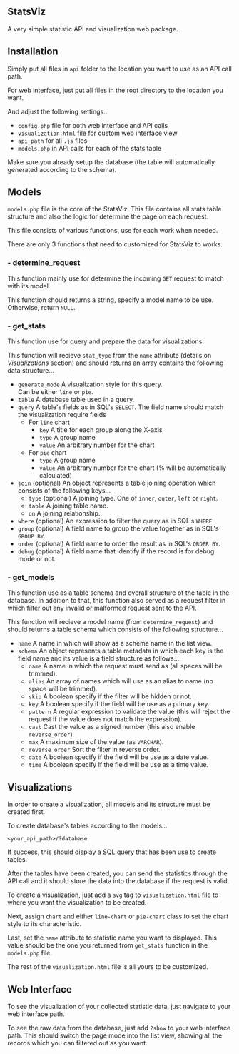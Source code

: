 ## StatsViz
A very simple statistic API and visualization web package.

## Installation
Simply put all files in `api` folder to the location you want to use as an API
call path.

For web interface, just put all files in the root directory to the location you
want.

And adjust the following settings...

- `config.php` file for both web interface and API calls
- `visualization.html` file for custom web interface view
- `api_path` for all `.js` files
- `models.php` in API calls for each of the stats table

Make sure you already setup the database (the table will automatically
generated according to the schema).

## Models
`models.php` file is the core of the StatsViz. This file contains all stats table
structure and also the logic for determine the page on each request.

This file consists of various functions, use for each work when needed.

There are only 3 functions that need to customized for StatsViz to works.

### - determine_request
This function mainly use for determine the incoming `GET` request to match with
its model.

This function should returns a string, specify a model name to be use.
Otherwise, return `NULL`.

### - get_stats
This function use for query and prepare the data for visualizations.

This function will recieve `stat_type` from the `name` attribute (details on
*Visualizations* section) and should returns an array contains the following
data structure...

- `generate_mode` A visualization style for this query.  
Can be either `line` or `pie`.
- `table` A database table used in a query.
- `query` A table's fields as in SQL's `SELECT`. The field name should match the
visualization require fields
  - For `line` chart
    - `key` A title for each group along the X-axis
    - `type` A group name
    - `value` An arbitrary number for the chart
  - For `pie` chart
    - `type` A group name
    - `value` An arbitrary number for the chart (% will be automatically
    calculated)
- `join` (optional) An object represents a table joining operation which
consists of the following keys...
  - `type` (optional) A joining type. One of `inner`, `outer`, `left` or
  `right`.
  - `table` A joining table name.
  - `on` A joining relationship.
- `where` (optional) An expression to filter the query as in SQL's `WHERE`.
- `group` (optional) A field name to group the value together as in SQL's
`GROUP BY`.
- `order` (optional) A field name to order the result as in SQL's `ORDER BY`.
- `debug` (optional) A field name that identify if the record is for debug mode
or not.

### - get_models
This function use as a table schema and overall structure of the table in the
database. In addition to that, this function also served as a request filter in
which filter out any invalid or malformed request sent to the API.

This function will recieve a model name (from `determine_request`) and should
returns a table schema which consists of the following structure...

- `name` A name in which will show as a schema name in the list view.
- `schema` An object represents a table metadata in which each key is the field
name and its value is a field structure as follows...
  - `name` A name in which the request must send as (all spaces will be
  trimmed).
  - `alias` An array of names which will use as an alias to name (no space will
  be trimmed).
  - `skip` A boolean specify if the filter will be hidden or not.
  - `key` A boolean specify if the field will be use as a primary key.
  - `pattern` A regular expression to validate the value (this will reject the
  request if the value does not match the expression).
  - `cast` Cast the value as a signed number (this also enable `reverse_order`).
  - `max` A maximum size of the value (as `VARCHAR`).
  - `reverse_order` Sort the filter in reverse order.
  - `date` A boolean specify if the field will be use as a date value.
  - `time` A boolean specify if the field will be use as a time value.

## Visualizations
In order to create a visualization, all models and its structure must be
created first.

To create database's tables according to the models...

`<your_api_path>/?database`

If success, this should display a SQL query that has been use to create tables.

After the tables have been created, you can send the statistics through the API
call and it should store the data into the database if the request is valid.

To create a visualization, just add a `svg` tag to `visualization.html` file
to where you want the visualization to be created.

Next, assign `chart` and either `line-chart` or `pie-chart` class to set the
chart style to its characteristic.

Last, set the `name` attribute to statistic name you want to displayed. This
value should be the one you returned from `get_stats` function in the
`models.php` file.

The rest of the `visualization.html` file is all yours to be customized.

## Web Interface
To see the visualization of your collected statistic data, just navigate to your
web interface path.

To see the raw data from the database, just add `?show` to your web interface
path. This should switch the page mode into the list view, showing all the
records which you can filtered out as you want.
